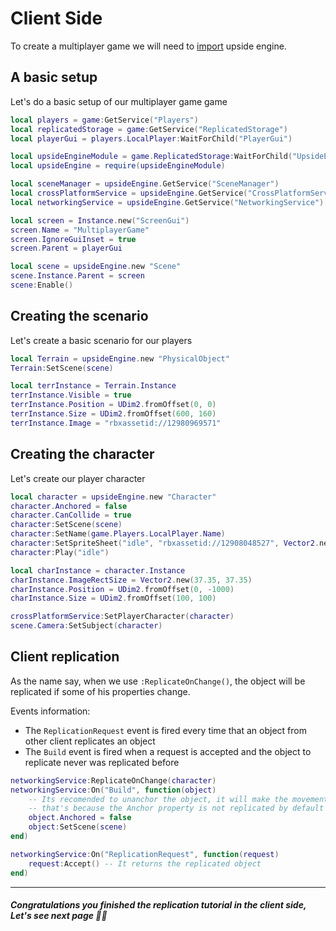 # Client Side
To create a multiplayer game we will need to [import](../get-started/Installation.md) upside engine.

## A basic setup
Let's do a basic setup of our multiplayer game game

```lua
local players = game:GetService("Players")
local replicatedStorage = game:GetService("ReplicatedStorage")
local playerGui = players.LocalPlayer:WaitForChild("PlayerGui")

local upsideEngineModule = game.ReplicatedStorage:WaitForChild("UpsideEngine")
local upsideEngine = require(upsideEngineModule)

local sceneManager = upsideEngine.GetService("SceneManager")
local crossPlatformService = upsideEngine.GetService("CrossPlatformService")
local networkingService = upsideEngine.GetService("NetworkingService")

local screen = Instance.new("ScreenGui")
screen.Name = "MultiplayerGame"
screen.IgnoreGuiInset = true
screen.Parent = playerGui

local scene = upsideEngine.new "Scene"
scene.Instance.Parent = screen
scene:Enable()

```

## Creating the scenario
Let's create a basic scenario for our players
```lua
local Terrain = upsideEngine.new "PhysicalObject"
Terrain:SetScene(scene)

local terrInstance = Terrain.Instance
terrInstance.Visible = true
terrInstance.Position = UDim2.fromOffset(0, 0)
terrInstance.Size = UDim2.fromOffset(600, 160)
terrInstance.Image = "rbxassetid://12980969571"
```

## Creating the character
Let's create our player character
```lua
local character = upsideEngine.new "Character"
character.Anchored = false
character.CanCollide = true
character:SetScene(scene)
character:SetName(game.Players.LocalPlayer.Name)
character:SetSpriteSheet("idle", "rbxassetid://12908048527", Vector2.new(12, 1 ))
character:Play("idle")

local charInstance = character.Instance
charInstance.ImageRectSize = Vector2.new(37.35, 37.35)
charInstance.Position = UDim2.fromOffset(0, -1000)
charInstance.Size = UDim2.fromOffset(100, 100)

crossPlatformService:SetPlayerCharacter(character)
scene.Camera:SetSubject(character)
```

## Client replication
As the name say, when we use `:ReplicateOnChange()`, the object will be replicated if some of his properties change. 

Events information:

- The `ReplicationRequest` event is fired every time that an object from other client replicates an object
- The `Build` event is fired when a request is accepted and the object to replicate never was replicated before

```lua
networkingService:ReplicateOnChange(character)
networkingService:On("Build", function(object)
	-- Its recomended to unanchor the object, it will make the movement smoother
	-- that's because the Anchor property is not replicated by default
	object.Anchored = false
	object:SetScene(scene)
end)

networkingService:On("ReplicationRequest", function(request)
	request:Accept() -- It returns the replicated object
end)
```
___
##### Congratulations you finished the replication tutorial in the client side, Let's see next page 🎉🎉